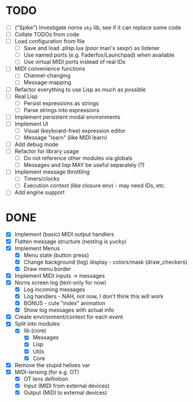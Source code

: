 # TODO
- [ ] ("Spike") Investigate norns `sky` lib, see if it can replace some code
- [ ] Collate TODOs from code
- [ ] Load configuration from file
    - [ ] Save and load .plisp.lua (poor man's sexpr) as listener
    - [ ] Use named ports (e.g. Faderfox/Launchpad) when available
    - [ ] Use virtual MIDI ports instead of real IDs
- [ ] MIDI convenience functions
    - [ ] Channel-changing
    - [ ] Message-mapping
- [ ] Refactor everything to use Lisp as much as possible
- [ ] Real Lisp
    - [ ] Persist expressions as strings
    - [ ] Parse strings into expressions 
- [ ] Implement persistent modal environments
- [ ] Implement UI
    - [ ] Visual (keyboard-free) expression editor
    - [ ] Message "learn" (like MIDI learn)
- [ ] Add debug mode
- [ ] Refactor for library usage
    - [ ] Do not reference other modules via globals
    - [ ] Messages and lisp MAY be useful separately (?)
- [ ] Implement message throttling
    - [ ] Timers/clocks
    - [ ] Execution context (like closure env) - may need IDs, etc.
- [ ] Add engine support

# DONE
- [x] Implement (basic) MIDI output handlers
- [x] Flatten message structure (nesting is yucky)
- [x] Implement Menus
    - [x] Menu state (button press)
    - [x] Change background (log) display - colors/mask (draw_checkers)
    - [x] Draw menu border
- [x] Implement MIDI inputs -> messages
- [x] Norns screen log (text-only for now)
    - [x] Log incoming messages
    - [x] Log handlers - NAH, not now, I don't think this will work
    - [x] BONUS - cute "index" animation
    - [x] Show log messages with actual info
- [x] Create environment/context for each event
- [x] Split into modules
    - [x] lib (core)
        - [x] Messages
        - [x] Lisp
        - [x] Utils
        - [x] Core
- [x] Remove the stupid helixes var
- [x] MIDI-lensing (for e.g. OT)
    - [x] OT lens definition
    - [x] Input (MIDI from external devices)
    - [x] Output (MIDI to external devices)
